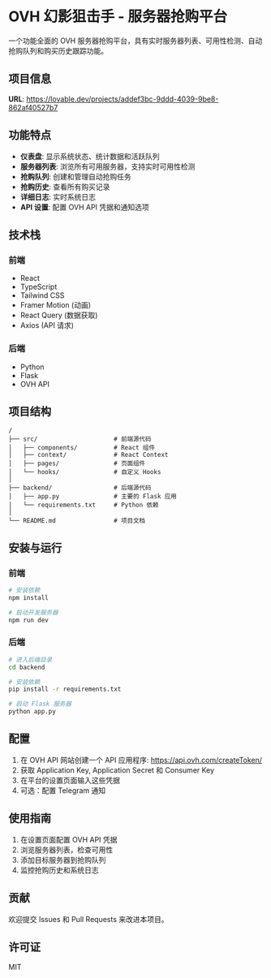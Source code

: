 
# OVH 幻影狙击手 - 服务器抢购平台

一个功能全面的 OVH 服务器抢购平台，具有实时服务器列表、可用性检测、自动抢购队列和购买历史跟踪功能。

## 项目信息

**URL**: https://lovable.dev/projects/addef3bc-9ddd-4039-9be8-862af40527b7

## 功能特点

- **仪表盘**: 显示系统状态、统计数据和活跃队列
- **服务器列表**: 浏览所有可用服务器，支持实时可用性检测
- **抢购队列**: 创建和管理自动抢购任务
- **抢购历史**: 查看所有购买记录
- **详细日志**: 实时系统日志
- **API 设置**: 配置 OVH API 凭据和通知选项

## 技术栈

### 前端

- React
- TypeScript
- Tailwind CSS
- Framer Motion (动画)
- React Query (数据获取)
- Axios (API 请求)

### 后端

- Python
- Flask
- OVH API

## 项目结构

```
/
├── src/                     # 前端源代码
│   ├── components/          # React 组件
│   ├── context/             # React Context
│   ├── pages/               # 页面组件
│   └── hooks/               # 自定义 Hooks
│
├── backend/                 # 后端源代码
│   ├── app.py               # 主要的 Flask 应用
│   └── requirements.txt     # Python 依赖
│
└── README.md                # 项目文档
```

## 安装与运行

### 前端

```bash
# 安装依赖
npm install

# 启动开发服务器
npm run dev
```

### 后端

```bash
# 进入后端目录
cd backend

# 安装依赖
pip install -r requirements.txt

# 启动 Flask 服务器
python app.py
```

## 配置

1. 在 OVH API 网站创建一个 API 应用程序: https://api.ovh.com/createToken/
2. 获取 Application Key, Application Secret 和 Consumer Key
3. 在平台的设置页面输入这些凭据
4. 可选：配置 Telegram 通知

## 使用指南

1. 在设置页面配置 OVH API 凭据
2. 浏览服务器列表，检查可用性
3. 添加目标服务器到抢购队列
4. 监控抢购历史和系统日志

## 贡献

欢迎提交 Issues 和 Pull Requests 来改进本项目。

## 许可证

MIT
